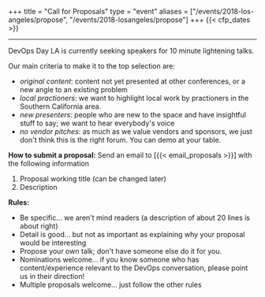 +++
title = "Call for Proposals"
type = "event"
aliases = ["/events/2018-los-angeles/propose", "/events/2018-losangeles/propose"]
+++
  {{< cfp_dates >}}

<hr>
DevOps Day LA is currently seeking speakers for 10 minute lightening talks.

Our main criteria to make it to the top selection are:

- _original content_: content not yet presented at other conferences, or a new angle to an existing problem
- _local practioners_: we want to highlight local work by practioners in the Southern California area.
- _new presenters_: people who are new to the space and have insightful stuff to say; we want to hear everybody's voice
- _no vendor pitches_: as much as we value vendors and sponsors, we just don't think this is the right forum. You can demo at your table.

<strong>How to submit a proposal:</strong> Send an email to [{{< email_proposals >}}] with the following information
<ol>
	<li>Proposal working title (can be changed later)</li>
	<li>Description</li>
</ol>
<strong>Rules:</strong>
<ul>
	<li>Be specific... we aren't mind readers (a description of about 20 lines is about right)</li>
	<li>Detail is good... but not as important as explaining why your proposal would be interesting</li>
	<li>Propose your own talk; don't have someone else do it for you.</li>
	<li>Nominations welcome... if you know someone who has content/experience relevant to the DevOps conversation, please point us in their direction!</li>
	<li>Multiple proposals welcome... just follow the other rules</li>
</ul>
